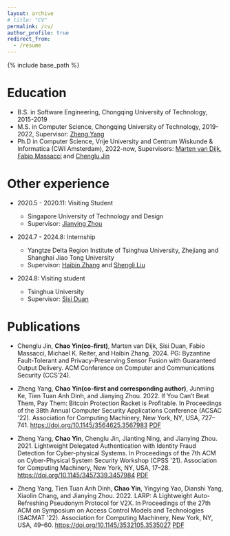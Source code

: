 ```yaml
---
layout: archive
# title: "CV"
permalink: /cv/
author_profile: true
redirect_from:
  - /resume
---
```


{% include base_path %}

Education
======
* B.S. in Software Engineering, Chongqing University of Technology, 2015-2019
* M.S. in Computer Science, Chongqing University of Technology, 2019-2022, Supervisor: <a href="https://scholar.google.com/citations?user=X6csOLgAAAAJ&hl=en&authuser=1">Zheng Yang</a>
* Ph.D in Computer Science, Vrije University and Centrum Wiskunde & Informatica (CWI Amsterdam), 2022-now, Supervisors: <a href="https://scholar.google.com/citations?hl=en&user=byCWPiwAAAAJ&view_op=list_works&sortby=pubdate">Marten van Dijk</a>, <a href="https://fabiomassacci.github.io/">Fabio Massacci</a> and <a href="https://chenglujin.github.io/">Chenglu Jin</a>

Other experience
======
* 2020.5 - 2020.11: Visiting Student
  * Singapore University of Technology and Design
  * Supervisor: <a href="https://scholar.google.com.au/citations?hl=en&user=T-Uf3dYAAAAJ&view_op=list_works&sortby=pubdate">Jianying Zhou</a>

* 2024.7 - 2024.8: Internship
  * Yangtze Delta Region Institute of Tsinghua University, Zhejiang and Shanghai Jiao Tong University
  * Supervisor: <a href="https://bchainzhang.github.io/">Haibin Zhang</a> and <a href="https://scholar.google.com.hk/citations?user=ZFM3vykAAAAJ&hl=en">Shengli Liu</a>

* 2024.8: Visiting student
  * Tsinghua University
  * Supervisor: <a href="https://fififish.github.io/sisiduan/">Sisi Duan</a>

<!-- Skills
======
* Skill 1
* Skill 2
  * Sub-skill 2.1
  * Sub-skill 2.2
  * Sub-skill 2.3
* Skill 3 -->

Publications
======
* Chenglu Jin, **Chao Yin(co-first)**, Marten van Dijk, Sisi Duan, Fabio Massacci, Michael K. Reiter, and Haibin Zhang. 2024. PG: Byzantine Fault-Tolerant and Privacy-Preserving Sensor Fusion with Guaranteed Output Delivery. ACM Conference on Computer and Communications Security (CCS’24).

* Zheng Yang, **Chao Yin(co-first and corresponding author)**, Junming Ke, Tien Tuan Anh Dinh, and Jianying Zhou. 2022. If You Can’t Beat Them, Pay Them: Bitcoin Protection Racket is Profitable. In Proceedings of the 38th Annual Computer Security Applications Conference (ACSAC '22). Association for Computing Machinery, New York, NY, USA, 727–741. https://doi.org/10.1145/3564625.3567983 
[PDF](http://chao-cy.github.io/files/ACSAC22-FWAP.pdf)

* Zheng Yang, **Chao Yin**, Chenglu Jin, Jianting Ning, and Jianying Zhou. 2021. Lightweight Delegated Authentication with Identity Fraud Detection for Cyber-physical Systems. In Proceedings of the 7th ACM on Cyber-Physical System Security Workshop (CPSS '21). Association for Computing Machinery, New York, NY, USA, 17–28. https://doi.org/10.1145/3457339.3457984
[PDF](http://chao-cy.github.io/files/CPSS21-LightWeight.pdf)

* Zheng Yang, Tien Tuan Anh Dinh, **Chao Yin**, Yingying Yao, Dianshi Yang, Xiaolin Chang, and Jianying Zhou. 2022. LARP: A Lightweight Auto-Refreshing Pseudonym Protocol for V2X. In Proceedings of the 27th ACM on Symposium on Access Control Models and Technologies (SACMAT '22). Association for Computing Machinery, New York, NY, USA, 49–60. https://doi.org/10.1145/3532105.3535027
[PDF](http://chao-cy.github.io/files/SACMAT22-LARP.pdf)
  
<!-- Talks
======
  <ul>{% for post in site.talks %}
    {% include archive-single-talk-cv.html %}
  {% endfor %}</ul>
   -->
<!-- Teaching
======
  <ul>{% for post in site.teaching %}
    {% include archive-single-cv.html %}
  {% endfor %}</ul> -->
  
<!-- Service and leadership
======
* Currently signed in to 43 different slack teams -->
